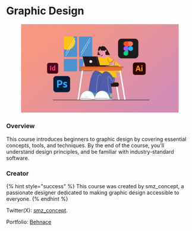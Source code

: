 # Graphic Design

<figure><img src="../../.gitbook/assets/image (5).png" alt=""><figcaption></figcaption></figure>

### **Overview**

This course introduces beginners to graphic design by covering essential concepts, tools, and techniques. By the end of the course, you'll understand design principles, and be familiar with industry-standard software.

### **Creator**

{% hint style="success" %}
This course was created by smz\_concept, a passionate designer dedicated to making graphic design accessible to everyone.&#x20;
{% endhint %}

Twitter(X): [smz\_concept](https://x.com/smz_concept).

Portfolio: [Behnace](https://www.behance.net/soffiyyahjinadu)

